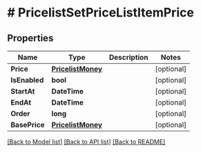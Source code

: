 # # PricelistSetPriceListItemPrice


## Properties 


Name | Type | Description | Notes
------------ | ------------- | ------------- | -------------
**Price**| [**PricelistMoney**](PricelistMoney.md) |   | [optional]
**IsEnabled**| **bool** |   | [optional]
**StartAt**| **DateTime** |   | [optional]
**EndAt**| **DateTime** |   | [optional]
**Order**| **long** |   | [optional]
**BasePrice**| [**PricelistMoney**](PricelistMoney.md) |   | [optional]


[[Back to Model list]](../../README.md#models) [[Back to API list]](../../README.md#endpoints) [[Back to README]](../../README.md)

